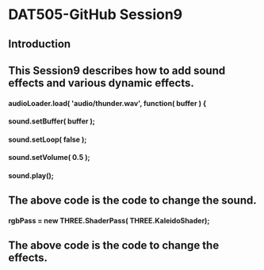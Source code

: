 # DAT505-GitHub Session9
## Introduction
## This Session9 describes how to add sound effects and various dynamic effects.
####  audioLoader.load( 'audio/thunder.wav', function( buffer ) {
####    sound.setBuffer( buffer );
####    sound.setLoop( false );
####    sound.setVolume( 0.5 );
####    sound.play();
## The above code is the code to change the sound.

#### rgbPass = new THREE.ShaderPass( THREE.KaleidoShader);
## The above code is the code to change the effects.
